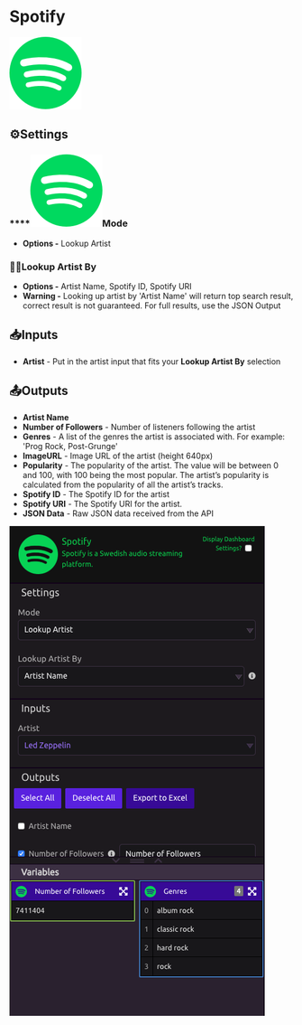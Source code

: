 # Spotify

![A Swedish audio streaming platform.](../../.gitbook/assets/spotify%20%282%29.png)

## ⚙Settings

### \*\*\*\*![](../../.gitbook/assets/spotify%20%282%29.png)**Mode**

* **Options -** Lookup Artist

### 👩🎤**Lookup Artist By**

* **Options -** Artist Name, Spotify ID, Spotify URI
* **Warning -** Looking up artist by 'Artist Name' will return top search result, correct result is not guaranteed. For full results, use the JSON Output

## 📥Inputs

* **Artist** - Put in the artist input that fits your **Lookup Artist By** selection

## 📤Outputs

* **Artist Name**
* **Number of Followers** - Number of listeners following the artist
* **Genres** - A list of the genres the artist is associated with. For example: 'Prog Rock, Post-Grunge'
* **ImageURL** - Image URL of the artist \(height 640px\)
* **Popularity** - The popularity of the artist. The value will be between 0 and 100, with 100 being the most popular. The artist’s popularity is calculated from the popularity of all the artist’s tracks.
* **Spotify ID** - The Spotify ID for the artist
* **Spotify URI** - The Spotify URI for the artist.
* **JSON Data** - Raw JSON data received from the API

![](../../.gitbook/assets/spotify.png)

